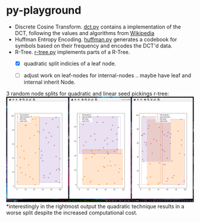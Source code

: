 # py-playground

- Discrete Cosine Transform. [dct.py](/blob/master/dct.py) contains a implementation of the DCT, following the values and algorithms from [Wikipedia](https://en.wikipedia.org/wiki/JPEG#Discrete_cosine_transform)
- Huffman Entropy Encoding. [huffman.py](/blob/master/huffman.py) generates a codebook for symbols based on their frequency and encodes the DCT'd data.
- R-Tree. [r-tree.py](/blob/master/r-tree.py) implements parts of a R-Tree.
  - [x] quadratic split indicies of a leaf node.
  - [ ] adjust work on leaf-nodes for internal-nodes .. maybe have leaf and internal inherit Node.


3 random node splits for quadratic and linear seed pickings r-tree:
![node splits](./node_split.png)
\*interestingly in the rightmost output the quadratic technique results in a worse split despite the increased computational cost.
